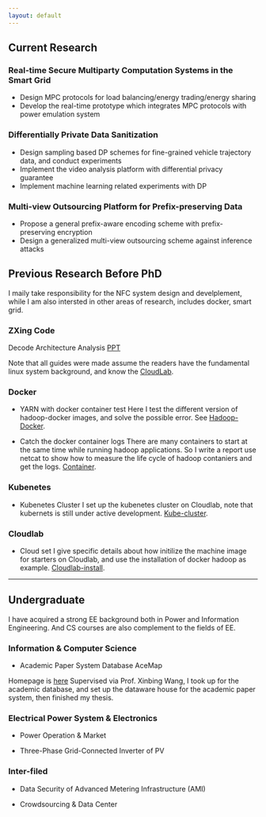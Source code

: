 ```yaml
---
layout: default
---
```

## Current Research 

### Real-time Secure Multiparty Computation Systems in the Smart Grid
* Design MPC protocols for load balancing/energy trading/energy sharing
* Develop the real-time prototype which integrates MPC protocols with power emulation system

### Differentially Private Data Sanitization
* Design sampling based DP schemes for fine-grained vehicle trajectory data, and conduct experiments
* Implement the video analysis platform with differential privacy guarantee  
* Implement machine learning related experiments with DP

### Multi-view Outsourcing Platform for Prefix-preserving Data
* Propose a general prefix-aware encoding scheme with prefix-preserving encryption
* Design a generalized multi-view outsourcing scheme against inference attacks

## Previous Research Before PhD
I maily take responsibility for the NFC system design and develplement, while I am also intersted in other areas of research, includes docker, smart grid. 

### ZXing Code

Decode Architecture Analysis [PPT](Zxing-code.pdf) 

Note that all guides were made assume the readers have the fundamental linux system background, and know the [CloudLab](https://cloudlab.us/).

### Docker
* YARN with docker container test
Here I test the different version of hadoop-docker images, and solve the possible error. See [Hadoop-Docker](Hadoop-Docker.pdf).

* Catch the docker container logs 
There are many containers to start at the same time while running hadoop applications. So I write a report use netcat to show how to measure the life cycle of hadoop contaniers and get the logs. [Container](Container-log.pdf).

### Kubenetes 
* Kubenetes Cluster
I set up the kubenetes cluster on Cloudlab, note that kubernets is still under active development. [Kube-cluster](kube-cluster.pdf).

### Cloudlab
* Cloud set
I give specific details about how initilize the machine image for starters on Cloudlab, and use the installation of docker hadoop as example. [Cloudlab-install](Cloudlab-install.pdf).

---

## Undergraduate
I have acquired a strong EE background both in Power and Information Engineering. And CS courses are also complement to the fields of EE. 


<!--Primarily, I do focus on the Smart Grid-----with the development of traditional power system into smart grid, the revolution also arouse many serious problem for a relatively open and volatile system, particularly for the integration of renewable resources, for example, the security issue caused by some malicious attack, the privacy of users’ data , etc. Moreover, the convenience and fastness of real-time information exchange may cause a series of challenge to the current plan and operation of power system, and further concern with power investment and economics. -->

### Information & Computer Science
* Academic Paper System Database AceMap

Homepage is [here](http://acemap.sjtu.edu.cn/)
Supervised via Prof. Xinbing Wang, I took up for the academic database, and set up the dataware house for the academic paper system, then finished my thesis. 

<!--- 
* Crowd-Sourcing
Taking the professional course Wireless Communications: Principles and Applications, guided by Prof. Xinbing Wang &Prof. Xiaohua Tian. I have been occupied in the study of crowd-sourcing on wireless mobile application guided by Prof.Tian. The reason I choose the topic is the willing to touch more maths and fundamental theory, which also help me in data analysis to some content. What I do now is estimating the current incentive mechanism in crowd-sourcing and try to figure a novel way to perform high-quality & cost-efficiency both. 
-->


### Electrical Power System & Electronics
* Power Operation & Market

<!--Under the direction of Prof. [ChuanWen Jiang](http://eei.sjtu.edu.cn/en/Show.aspx?info_id=424&info_lb=326&flag=282), I currently occupied with short-term load forecasting by using Data Mining, based on the development state of one town. I try to dig a mechanism between economic component and load consuming of one town when making generation plan. And the idea struck me when I participated in the research project,"Modeling and Application of Transition of Dual Economics in Henan State Grid", supported by National State Grid of Henan Province.-->

* Three-Phase Grid-Connected Inverter of PV

<!--Led by Prof. Yong Wang, I am working on a new topology based on traditional three-level neutral-point clamped inverter theory and confirm it in practice, as a sub-project of the project "A study of Self-adaptive Digital drive of Multi-MW Wind Power Converters"supervised by Prof.Wang of NSF China. The new topology expects to improve the working efficiency and eliminate the dead interval.-->

### Inter-filed

* Data Security of Advanced Metering Infrastructure (AMI)

<!--I decided to focus on the AMI as my course project of computer network, in communication level. And my biggest point is that I dig it from the fundamental thing----Smart Meter. I analyzed and set up a model for smart meter, then try to find corresponding mechanisms for its security issues. And I want to get some idea of communication protocol concerns with security and privacy of metering data on smart meter's communication. -->

* Crowdsourcing & Data Center

<!--I studied the basic mathematic theory about the crowd-sourcing at the game theory point, and it came out to me that I may just take the advantage of large number of metering information in power system to do some things. And for data center, how to collocation with these energy-consuming monsters to reduce the cost is currently my interest. -->
